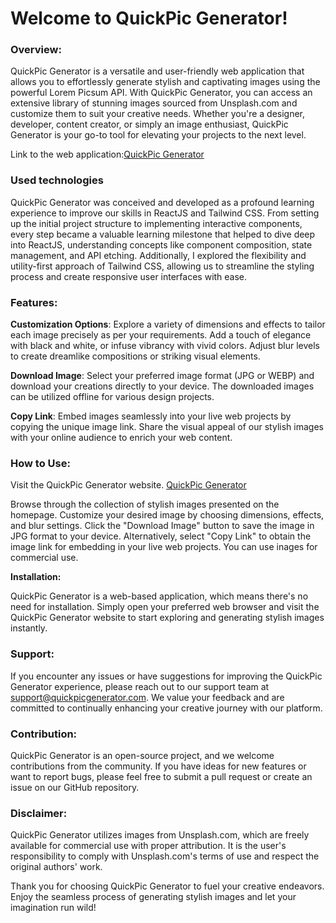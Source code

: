 # Welcome to QuickPic Generator!

### Overview:

QuickPic Generator is a versatile and user-friendly web application that allows you to effortlessly generate stylish and captivating images using the powerful Lorem Picsum API. With QuickPic Generator, you can access an extensive library of stunning images sourced from Unsplash.com and customize them to suit your creative needs. Whether you're a designer, developer, content creator, or simply an image enthusiast, QuickPic Generator is your go-to tool for elevating your projects to the next level.

Link to the web application:[QuickPic Generator](https://dapper-genie-c54.netlify.app/)

### Used technologies

QuickPic Generator was conceived and developed as a profound learning experience to improve our skills in ReactJS and Tailwind CSS.
From setting up the initial project structure to implementing interactive components, every step became a valuable learning milestone that helped to dive deep into ReactJS, understanding concepts like component composition, state management, and API etching. Additionally, I explored the flexibility and utility-first approach of Tailwind CSS, allowing us to streamline the styling process and create responsive user interfaces with ease.

### Features:

**Customization Options**: Explore a variety of dimensions and effects to tailor each image precisely as per your requirements. Add a touch of elegance with black and white, or infuse vibrancy with vivid colors. Adjust blur levels to create dreamlike compositions or striking visual elements.

**Download Image**: Select your preferred image format (JPG or WEBP) and download your creations directly to your device. The downloaded images can be utilized offline for various design projects.

**Copy Link**: Embed images seamlessly into your live web projects by copying the unique image link. Share the visual appeal of our stylish images with your online audience to enrich your web content.

### How to Use:

Visit the QuickPic Generator website. [QuickPic Generator](https://dapper-genie-c54.netlify.app/)

Browse through the collection of stylish images presented on the homepage.
Customize your desired image by choosing dimensions, effects, and blur settings.
Click the "Download Image" button to save the image in JPG format to your device.
Alternatively, select "Copy Link" to obtain the image link for embedding in your live web projects.
You can use inages for commercial use.

**Installation:**

QuickPic Generator is a web-based application, which means there's no need for installation. Simply open your preferred web browser and visit the QuickPic Generator website to start exploring and generating stylish images instantly.

### Support:

If you encounter any issues or have suggestions for improving the QuickPic Generator experience, please reach out to our support team at support@quickpicgenerator.com. We value your feedback and are committed to continually enhancing your creative journey with our platform.

### Contribution:

QuickPic Generator is an open-source project, and we welcome contributions from the community. If you have ideas for new features or want to report bugs, please feel free to submit a pull request or create an issue on our GitHub repository.


### Disclaimer:

QuickPic Generator utilizes images from Unsplash.com, which are freely available for commercial use with proper attribution. It is the user's responsibility to comply with Unsplash.com's terms of use and respect the original authors' work.

Thank you for choosing QuickPic Generator to fuel your creative endeavors. Enjoy the seamless process of generating stylish images and let your imagination run wild!
